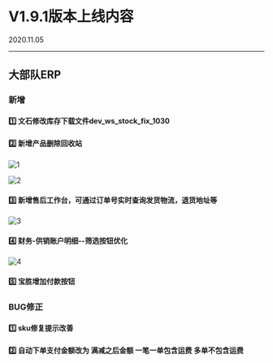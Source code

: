 # V1.9.1版本上线内容

2020.11.05

------

## 大部队ERP

### 新增

#### 1️⃣  文石修改库存下载文件dev_ws_stock_fix_1030

#### 2️⃣  新增产品删除回收站

![1](https://luim-public.oss-cn-zhangjiakou.aliyuncs.com/release_docs/v1.9.1/1.png)

![2](https://luim-public.oss-cn-zhangjiakou.aliyuncs.com/release_docs/v1.9.1/2.png)

#### 3️⃣  新增售后工作台，可通过订单号实时查询发货物流，退货地址等

![3](https://luim-public.oss-cn-zhangjiakou.aliyuncs.com/release_docs/v1.9.1/3.png)

#### 4️⃣  财务-供销账户明细--筛选按钮优化

![4](https://luim-public.oss-cn-zhangjiakou.aliyuncs.com/release_docs/v1.9.1/4.png)

#### 5️⃣ 宝胜增加付款按钮



### BUG修正

#### 1️⃣  sku修复提示改善

#### 2️⃣  自动下单支付金额改为 满减之后金额  一笔一单包含运费 多单不包含运费


